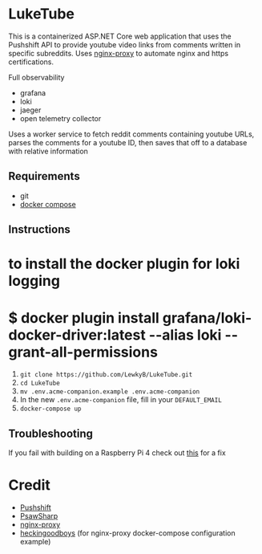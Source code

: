 ﻿# LukeTube

This is a containerized ASP.NET Core web application that uses the Pushshift API to provide youtube video links from comments written in specific subreddits. Uses [nginx-proxy](https://github.com/nginx-proxy/nginx-proxy) to automate nginx and https certifications. 

Full observability
- grafana
- loki
- jaeger
- open telemetry collector

Uses a worker service to fetch reddit comments containing youtube URLs, parses the comments for a youtube ID, then saves that off to a database with relative information

## Requirements
- git
- [docker compose](https://docs.docker.com/get-docker/)

## Instructions

# to install the docker plugin for loki logging
# $ docker plugin install grafana/loki-docker-driver:latest --alias loki --grant-all-permissions

1. `git clone https://github.com/LewkyB/LukeTube.git`
1. `cd LukeTube`
1. `mv .env.acme-companion.example .env.acme-companion`
1. In the new `.env.acme-companion` file, fill in your `DEFAULT_EMAIL`
1. `docker-compose up`

## Troubleshooting
If you fail with building on a Raspberry Pi 4 check out [this](https://github.com/dotnet/dotnet-docker/issues/3253#issuecomment-956378676) for a fix

# Credit
- [Pushshift](https://github.com/pushshift/api)
- [PsawSharp](https://github.com/zHaytam/PsawSharp)
- [nginx-proxy](https://github.com/nginx-proxy/nginx-proxy)
- [heckingoodboys](https://github.com/pawl/heckingoodboys/) (for nginx-proxy docker-compose configuration example)
